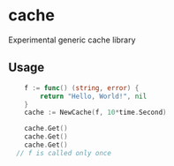 # cache

Experimental generic cache library

## Usage

```go
	f := func() (string, error) {
		return "Hello, World!", nil
	}
	cache := NewCache(f, 10*time.Second)

	cache.Get()
	cache.Get()
	cache.Get()
  // f is called only once
```